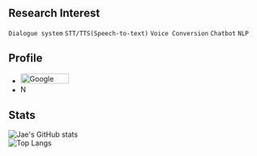 <div align="left">  
  
## Research Interest  
`Dialogue system` `STT/TTS(Speech-to-text)` `Voice Conversion` `Chatbot` `NLP`  

## Profile     
- <a href="https://scholar.google.com/citations?user=QpEwMCwAAAAJ&hl=ko" target="_blank"><img alt="Google Scholar" src="https://img.shields.io/static/v1?style=for-the-badge&message=Google+Scholar&color=4285F4&logo=Google+Scholar&logoColor=FFFFFF&label=" style="width:95px; height:20px;" /></a>  
- <a href="https://www.notion.so/information/592dccee2f9a4b229537497b87975c4a" target="_blank"><img alt="Notion" src="https://upload.wikimedia.org/wikipedia/commons/e/e9/Notion-logo.svg" style="width:15px; height:15px;" /></a>

## Stats  
![Jae's GitHub stats](https://github-readme-stats.vercel.app/api?username=tjwodud04&show_icons=true&theme=shadow_green&hide=issues,contribs&count_private=true)  
![Top Langs](https://github-readme-stats.vercel.app/api/top-langs/?username=tjwodud04&layout=compact&theme=shadow_green)  
</div>

